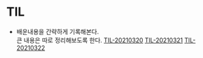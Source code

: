 # TIL
- 배운내용을 간략하게 기록해본다.  
 큰 내용은 따로 정리해보도록 한다.
[TIL-20210320](TIL-20210320.html)
[TIL-20210321](TIL-20210321.html)
[TIL-20210322](TIL-20210322.html)
